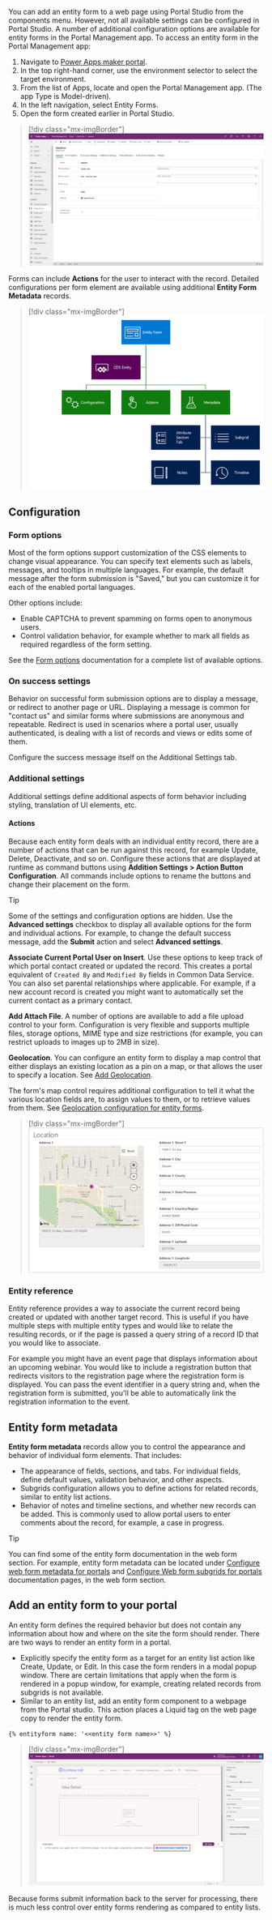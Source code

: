 You can add an entity form to a web page using Portal Studio from the components menu. However, not all available settings can be configured in Portal Studio. A number of additional configuration options are available for entity forms in the Portal Management app. To access an entity form in the Portal Management app:

1. Navigate to [Power Apps maker portal](https://make.powerapps.com/?azure-portal=true).
1. In the top right-hand corner, use the environment selector to select the target environment.
1. From the list of Apps, locate and open the Portal Management app. (The app Type is Model-driven).
1. In the left navigation, select Entity Forms.
1. Open the form created earlier in Portal Studio.

> [!div class="mx-imgBorder"]
> [![Entity Form Portal Management app](../media/entity-form-meta-data.png)](../media/entity-form-meta-data.png#lightbox)

Forms can include **Actions** for the user to interact with the record. Detailed configurations per form element are available using additional **Entity Form Metadata** records.

> [!div class="mx-imgBorder"]
> [![Entity form structure](../media/entity-form-overview.png)](../media/entity-form-overview.png#lightbox)

## Configuration

### Form options

Most of the form options support customization of the CSS elements to change visual appearance. You can specify text elements such as labels, messages, and tooltips in multiple languages. For example, the default message after the form submission is "Saved," but you can customize it for each of the enabled portal languages.

Other options include:

* Enable CAPTCHA to prevent spamming on forms open to anonymous users.
* Control validation behavior, for example whether to mark all fields as required regardless of the form setting.

See the [Form options](https://docs.microsoft.com/powerapps/maker/portals/configure/entity-forms#form-options/?azure-portal=true) documentation for a complete list of available options.

### On success settings

Behavior on successful form submission options are to display a message, or redirect to another page or URL. Displaying a message is common for "contact us" and similar forms where submissions are anonymous and repeatable. Redirect is used in scenarios where a portal user, usually authenticated, is dealing with a list of records and views or edits some of them.

Configure the success message itself on the Additional Settings tab.

### Additional settings

Additional settings define additional aspects of form behavior including styling, translation of UI elements, etc.

#### Actions

Because each entity form deals with an individual entity record, there are a number of actions that can be run against this record, for example Update, Delete, Deactivate, and so on. Configure these actions that are displayed at runtime as command buttons using **Addition Settings > Action Button Configuration**. All commands include options to rename the buttons and change their placement on the form.

> [!TIP]
> Some of the settings and configuration options are hidden. Use the **Advanced settings** checkbox to display all available options for the form and individual actions. For example, to change the default success message, add the **Submit** action and select **Advanced settings**.

**Associate Current Portal User on Insert**. Use these options to keep track of which portal contact created or updated the record. This creates a portal equivalent of `Created By` and `Modified By` fields in Common Data Service. You can also set parental relationships where applicable. For example, if a new account record is created you might want to automatically set the current contact as a primary contact.

**Add Attach File**. A number of options are available to add a file upload control to your form. Configuration is very flexible and supports multiple files, storage options, MIME type and size restrictions (for example, you can restrict uploads to images up to 2MB in size).

**Geolocation**. You can configure an entity form to display a map control that either displays an existing location as a pin on a map, or that allows the user to specify a location. See [Add Geolocation](https://docs.microsoft.com/powerapps/maker/portals/configure/add-geolocation/?azure-portal=true).

The form's map control requires additional configuration to tell it what the various location fields are, to assign values to them, or to retrieve values from them. See [Geolocation configuration for entity forms](https://docs.microsoft.com/powerapps/maker/portals/configure/entity-forms#geolocation-configuration-for-entity-forms/?azure-portal=true).

> [!div class="mx-imgBorder"]
> [![Entity form with geolocation enabled](../media/entity-form-geolocation.png)](../media/entity-form-geolocation.png#lightbox)

### Entity reference

Entity reference provides a way to associate the current record being created or updated with another target record. This is useful if you have multiple steps with multiple entity types and would like to relate the resulting records, or if the page is passed a query string of a record ID that you would like to associate.

For example you might have an event page that displays information about an upcoming webinar. You would like to include a registration button that redirects visitors to the registration page where the registration form is displayed. You can pass the event identifier in a query string and, when the registration form is submitted, you'll be able to automatically link the registration information to the event.

## Entity form metadata

**Entity form metadata** records allow you to control the appearance and behavior of individual form elements. That includes:

* The appearance of fields, sections, and tabs. For individual fields, define default values, validation behavior, and other aspects.
* Subgrids configuration allows you to define actions for related records, similar to entity list actions.
* Behavior of notes and timeline sections, and whether new records can be added. This is commonly used to allow portal users to enter comments about the record, for example, a case in progress.

> [!TIP]
> You can find some of the entity form documentation in the web form section. For example, entity form metadata can be located under [Configure web form metadata for portals](https://docs.microsoft.com/powerapps/maker/portals/configure/configure-web-form-metadata/?azure-portal=true) and [Configure Web form subgrids for portals](https://docs.microsoft.com/powerapps/maker/portals/configure/configure-web-form-subgrid/?azure-portal=true) documentation pages, in the web form section.

## Add an entity form to your portal

An entity form defines the required behavior but does not contain any information about how and where on the site the form should render. There are two ways to render an entity form in a portal.

* Explicitly specify the entity form as a target for an entity list action like Create, Update, or Edit. In this case the form renders in a modal popup window. There are certain limitations that apply when the form is rendered in a popup window, for example, creating related records from subgrids is not available.
* Similar to an entity list, add an entity form component to a webpage from the Portal studio. This action places a Liquid tag on the web page copy to render the entity form.

```twig
{% entityform name: '<<entity form name>>' %}
```

> [!div class="mx-imgBorder"]
> [![Entity form to render](../media/entity-form-liquid-tag.png)](../media/entity-form-liquid-tag.png#lightbox)

Because forms submit information back to the server for processing, there is much less control over entity forms rendering as compared to entity lists.
